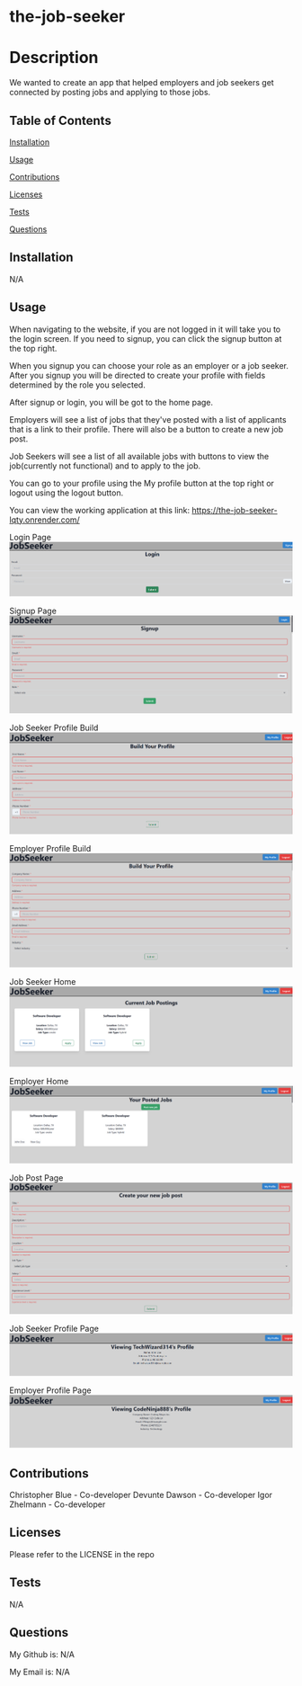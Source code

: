 # the-job-seeker
  
# Description

  We wanted to create an app that helped employers and job seekers get connected by posting jobs and applying to those jobs.

## Table of Contents
  [Installation](#installation)

  [Usage](#usage)

  [Contributions](#contributions)

  [Licenses](#licenses)

  [Tests](#tests)

  [Questions](#questions)
  
## Installation
  
  N/A
  
## Usage
  
  When navigating to the website, if you are not logged in it will take you to the login screen. If you need to signup, you can click the signup button at the top right.

  When you signup you can choose your role as an employer or a job seeker. After you signup you will be directed to create your profile with fields determined by the role you selected.

  After signup or login, you will be got to the home page.

  Employers will see a list of jobs that they've posted with a list of applicants that is a link to their profile. There will also be a button to create a new job post.

  Job Seekers will see a list of all available jobs with buttons to view the job(currently not functional) and to apply to the job.

  You can go to your profile using the My profile button at the top right or logout using the logout button.
  
  You can view the working application at this link: https://the-job-seeker-lqty.onrender.com/

  Login Page
  ![alt text](https://github.com/UltimaVanguard/the-job-seeker/blob/main/assets/login.png)

  Signup Page
  ![alt text](https://github.com/UltimaVanguard/the-job-seeker/blob/main/assets/signup.png)

  Job Seeker Profile Build
  ![alt text](https://github.com/UltimaVanguard/the-job-seeker/blob/main/assets/js-create-profile.png)

  Employer Profile Build
  ![alt text](https://github.com/UltimaVanguard/the-job-seeker/blob/main/assets/emp-create-profile.png)

  Job Seeker Home
  ![alt text](https://github.com/UltimaVanguard/the-job-seeker/blob/main/assets/js-home.png)

  Employer Home
  ![alt text](https://github.com/UltimaVanguard/the-job-seeker/blob/main/assets/emp-home.png)

  Job Post Page
  ![alt text](https://github.com/UltimaVanguard/the-job-seeker/blob/main/assets/job-post.png)

  Job Seeker Profile Page
  ![alt text](https://github.com/UltimaVanguard/the-job-seeker/blob/main/assets/js-profile.png)

  Employer Profile Page
  ![alt text](https://github.com/UltimaVanguard/the-job-seeker/blob/main/assets/emp-profile.png)
  
## Contributions
  
  Christopher Blue - Co-developer 
  Devunte Dawson - Co-developer
  Igor Zhelmann - Co-developer
  
## Licenses
  
  Please refer to the LICENSE in the repo

## Tests

  N/A

## Questions

  My Github is: N/A

  My Email is: N/A